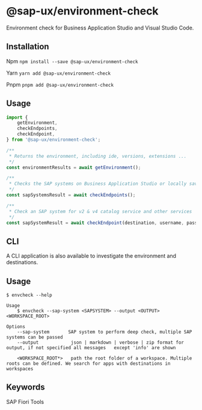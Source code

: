 # @sap-ux/environment-check

Environment check for Business Application Studio and Visual Studio Code.

## Installation
Npm
`npm install --save @sap-ux/environment-check`

Yarn
`yarn add @sap-ux/environment-check`

Pnpm
`pnpm add @sap-ux/environment-check`

## Usage

```javascript
import {
    getEnvironment,
    checkEndpoints,
    checkEndpoint,
} from '@sap-ux/environment-check';

/**
 * Returns the environment, including ide, versions, extensions ...
 */
const environmentResults = await getEnvironment();

/**
 * Checks the SAP systems on Business Application Studio or locally saved systems and returns a list
 */
const sapSystemsResult = await checkEndpoints();

/**
 * Check an SAP system for v2 & v4 catalog service and other services 
 */
const sapSystemResult = await checkEndpoint(destination, username, password);

```

## CLI

A CLI application is also available to investigate the environment and destinations.

## Usage

```
$ envcheck --help

Usage 
    $ envcheck --sap-system <SAPSYSTEM> --output <OUTPUT> <WORKSPACE_ROOT>

Options
    --sap-system       SAP system to perform deep check, multiple SAP systems can be passed
    --output            json | markdown | verbose | zip format for output, if not specified all messages   except 'info' are shown

    <WORKSPACE_ROOT*>   path the root folder of a workspace. Multiple roots can be defined. We search for apps with destinations in workspaces
```
## Keywords
SAP Fiori Tools
